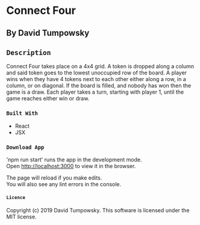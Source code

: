 # Connect Four

## By David Tumpowsky

## `Description`

Connect Four takes place on a 4x4 grid. A token is dropped along a column and said token goes to the lowest unoccupied row of the board. A player wins when they have 4 tokens next to each other either along a row, in a column, or on diagonal. If the board is filled, and nobody has won then the game is a draw. Each player takes a turn, starting with player 1, until the game reaches either win or draw.


### `Built With`

* React
* JSX

### `Download App`

'npm run start' runs the app in the development mode.<br>
Open [http://localhost:3000](http://localhost:3000) to view it in the browser.

The page will reload if you make edits.<br>
You will also see any lint errors in the console.

#### `Licence`

Copyright (c) 2019 David Tumpowsky. This software is licensed under the MIT license.
